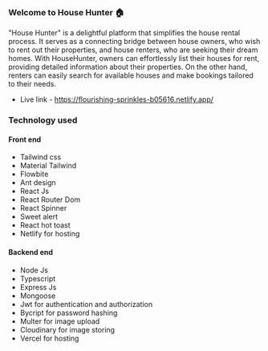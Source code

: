 ### Welcome to House Hunter 🏠

"House Hunter" is a delightful platform that simplifies the house rental process. It serves as
a connecting bridge between house owners, who wish to rent out their properties, and
house renters, who are seeking their dream homes. With HouseHunter, owners can
effortlessly list their houses for rent, providing detailed information about their properties.
On the other hand, renters can easily search for available houses and make bookings
tailored to their needs.

- Live link - https://flourishing-sprinkles-b05616.netlify.app/

### Technology used

#### Front end

- Tailwind css
- Material Tailwind
- Flowbite
- Ant design
- React Js
- React Router Dom
- React Spinner
- Sweet alert
- React hot toast
- Netlify for hosting

#### Backend end

- Node Js
- Typescript
- Express Js
- Mongoose
- Jwt for authentication and authorization
- Bycript for password hashing
- Multer for image upload
- Cloudinary for image storing
- Vercel for hosting
